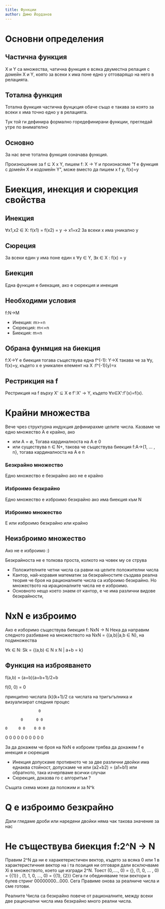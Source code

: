 ```yaml
---
title: Функции
author: Димо Йорданов
---
```


# Основни определения
## Частична функция
X и Y са множества, чатична функция е всяка двуместна релация с домейн X и Y, която за всеки x има поне едно y отговарящо на него в релацията.
## Тотална функция
Тотална функция частична фунцкция обаче също е такава за която за всеки x има точно едно y в релацията.

Тук той ги дефинира формално горедефинирани функции, прегледай утре по внимателно

## Основно
За нас вече тотална функция означава функция.

Произношение за f ⊆ X x Y, пишем f: X -> Y и произнасяме "f е функция с домейн Х и кодомейн Y", може вместо да пишем x f y, f(x)=y


# Биекция, инекция и сюрекция свойства
## Инекция
∀x1,x2 ∈ X: f(x1) = f(x2) = y → x1=x2
За всеки x има уникално y

## Сюреция
За всеки един y има поне един x
∀y ∈ Y, ∃x ∈ X : f(x) = y

## Биекция
Една функция е биекация, ако е сюрекция и инекция

## Необходими условия
f:N->M
- Инекция: m>=n
- Сюрекция: m<=n
- Биекция: m=n

## Oбрана фунмция на биекция
f:X→Y е биекция тогава съществува една f^(-1): Y→X такава че за
 ∀y, f(x)=y, където x е уникален елемент на Х  :f^(-1)(y)=x


## Рестрикция на f
Рестрикция на f върху X' ⊆ Х е f':X' → Y, където ∀x∈X':f'(x)=f(x).

# Крайни множества
Вече чрез структурна индукция дефинирахме целите числа. Казваме че едно множество А е крайно, ако 
- или A = ∅, Тогава кардиналноста на A е 0
- или существува n ∈ N+, такова че съществува биекция f:A→{1, ... , n}, тогава кардиналноста на A е n

### Безкрайно множество
Едно множество е безкрайно ако не е крайно

### Изброимо безкрайно
Едно множество е изброимо безкрайно ако има биекция към N

### Изброимо множество
Е или изброимо безкрайно или крайно

## Неизброимо множество
Ако не е изброимо :)

Безкрайноста не е толкова проста, колкото на човек му се струва
- Положителните четни числа са равни на целите положителни числа
- Кантор, най-коравия математик за безкрайностите създава реална теория че броя на рационалните числа са изброимо безкрайно. Но множеството на ирационалните числа не е изброимо.
- Основното нещо което знаем от кантор, е че има различни видове безкрайности,

# NxN е изброимо
Ако е изборимо съществува биекция f: NxN → N
Нека да направим следното разбиване на множеството на NxN = {(a,b)|a,b ∈ N}, на подмножества

∀k ∈ N: Sk = {(a,b) ∈ N x N | a+b = k}

## Функция на изброяването
f(a,b) = (a+b)(a+b+1)/2+b

f(0, 0) = 0

принципно числата (k)(k+1)/2 са числата на тригъгълника и визуализират следния процес

                   0

           0      0 0 

    0     0 0    0 0 0

0  0 0   0 0 0  0 0 0 0

За да докажем че броя на NxN е изброим трябва да докажем f е инекция и сюрекция
- Инекция допускаме противното че за две различни двойки има еднаква стойност, допускаме че или (a2+b2) = (a1+b1) или обратното, така изчерпваме всички случаи
- Сюрекция, доказва го с алгоритъм ?

Същата схема може да положим и за N^k

# Q е изброимо безкрайно
Дали гледаме дроби или наредени двойки няма чак такова значение за нас

# Не съществува биекция f:2^N → N

Правим 2^N да ни е харакетеристичен вектор, където за всяка 0 или 1 в характеристичния вектор на i та позиция ни отговаря дали всключваме Xi в множеството, което ще изгради 2^N. Тоест (0,...., 0) = \{\}, (1, 0, ... , 0) = \{\{1\}\} , (1, 1, 0, ..., 0) = \{\{1\}, \{2\}\}
Сега ги обединяваме тези вектори в булев стринг 00000000...000. Сега Правиме онова за реалниче числа и сме готови.

Реалните Числа са безкрайно повече от рационалните, между всеки две рационални числа има безкрайно много реални числа.